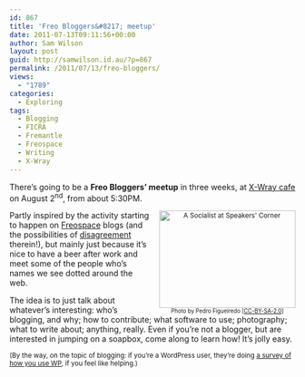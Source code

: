 ```yaml
---
id: 867
title: 'Freo Bloggers&#8217; meetup'
date: 2011-07-13T09:11:56+00:00
author: Sam Wilson
layout: post
guid: http://samwilson.id.au/?p=867
permalink: /2011/07/13/freo-bloggers/
views:
  - "1789"
categories:
  - Exploring
tags:
  - Blogging
  - FICRA
  - Fremantle
  - Freospace
  - Writing
  - X-Wray
---
```

There&#8217;s going to be a **Freo Bloggers&#8217; meetup** in three weeks, at [X-Wray cafe](http://freo.org.au/wiki/X-Wray) on August 2<sup>nd</sup>, from about 5:30PM.

<div style="float:right;margin-left:1em;font-size:smaller;width:240px;text-align:center">
  <a href="http://commons.wikimedia.org/wiki/File:Socialist_speakerscorner.jpg"><img src="http://samwilson.id.au/wp-content/uploads/2011/07/240px-Socialist_speakerscorner.jpg" alt="A Socialist at Speakers&#039; Corner" title="A Socialist at Speakers&#039; Corner" width="240" height="172" /></a><span style="font-size:smaller">Photo by Pedro Figueiredo [<a href="http://www.creativecommons.org/licenses/by-sa/2.0">CC-BY-SA-2.0</a>]</span>
</div>

Partly inspired by the activity starting to happen on [Freospace](http://freospace.com.au/) blogs (and the possibilities of [disagreement](http://ficra.freospace.com.au/?p=272 "A post about 'advertising' on the Council-sponsored FICRA Freospace.") therein!), but mainly just because it&#8217;s nice to have a beer after work and meet some of the people who&#8217;s names we see dotted around the web.

The idea is to just talk about whatever&#8217;s interesting: who&#8217;s blogging, and why; how to contribute; what software to use; photography; what to write about; anything, really. Even if you&#8217;re not a blogger, but are interested in jumping on a soapbox, come along to learn how! It&#8217;s jolly easy.

<span style="font-size:smaller">(By the way, on the topic of blogging: if you&#8217;re a WordPress user, they&#8217;re doing <a href="http://t.co/QHrnOHK">a survey of how you use WP</a>, if you feel like helping.)</span>